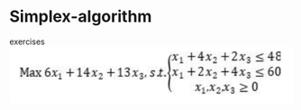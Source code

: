 # Simplex-algorithm
exercises
![Image text](https://raw.githubusercontent.com/shangwei5/Simplex-algorithm/main/9a.jpg)
